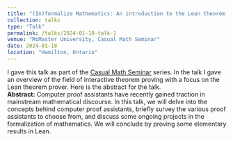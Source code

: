 ```yaml
---
title: "(In)formalize Mathematics: An introduction to the Lean theorem prover"
collection: talks
type: "Talk"
permalink: /talks/2024-01-18-talk-1
venue: "McMaster University, Casual Math Seminar"
date: 2024-01-18
location: "Hamilton, Ontario"
---
```


I gave this talk as part of the [Casual Math Seminar](https://sites.google.com/view/casual-math-seminar/home) series. In the talk I gave an overview of the field of interactive theorem proving with a focus on the Lean theorem prover. Here is the abstract for the talk.  
**Abstract:** Computer proof assistants have recently gained traction in mainstream mathematical discourse. In this talk, we will delve into the concepts behind computer proof assistants, briefly survey the various proof assistants to choose from, and discuss some ongoing projects in the formalization of mathematics. We will conclude by proving some elementary results in Lean.
